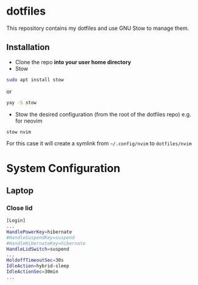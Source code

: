 # dotfiles

This repository contains my dotfiles and use GNU Stow to manage them.

## Installation

- Clone the repo **into your user home directory**
- Stow

```bash
sudo apt install stow
```

or

```bash
yay -S stow
```

- Stow the desired configuration (from the root of the dotfiles repo) e.g. for neovim

```bash
stow nvim
```

For this case it will create a symlink from `~/.config/nvim` to `dotfiles/nvim`

# System Configuration

## Laptop

### Close lid

```bash
[Login]
...
HandlePowerKey=hibernate
#HandleSuspendKey=suspend
#HandleHibernateKey=hibernate
HandleLidSwitch=suspend
...
HoldoffTimeoutSec=30s
IdleAction=hybrid-sleep
IdleActionSec=30min
...
```
